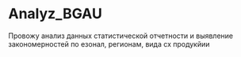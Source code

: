 # Analyz_BGAU
Провожу анализ данных статистической отчетности и выявление закономерностей по езонал, регионам, вида сх продукйии
